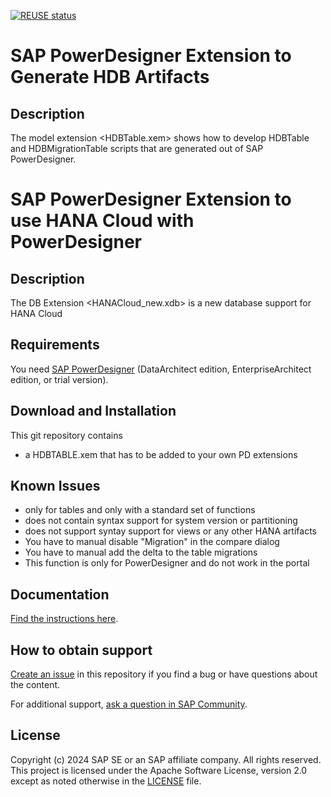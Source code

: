 [![REUSE status](https://api.reuse.software/badge/github.com/SAP-samples/hana-cloud-workshop-powerdesigner-extension)](https://api.reuse.software/info/github.com/SAP-samples/hana-cloud-workshop-powerdesigner-extension)

# SAP PowerDesigner Extension to Generate HDB Artifacts

## Description
The model extension <HDBTable.xem> shows how to develop HDBTable and HDBMigrationTable scripts that are generated out of SAP PowerDesigner.

# SAP PowerDesigner Extension to use HANA Cloud with PowerDesigner
## Description
The DB Extension <HANACloud_new.xdb> is a new database support for HANA Cloud

 
## Requirements
You need [SAP PowerDesigner](https://www.sap.com/products/powerdesigner-data-modeling-tools.html) (DataArchitect edition, EnterpriseArchitect edition, or trial version).

## Download and Installation
This git repository contains 
 - a HDBTABLE.xem that has to be added to your own PD extensions

## Known Issues
 - only for tables and only with a standard set of functions
 - does not contain syntax support for system version or partitioning
 - does not support syntay support for views or any other HANA artifacts
 - You have to manual disable "Migration" in the compare dialog
 - You have to manual add the delta to the table migrations
 - This function is only for PowerDesigner and do not work in the portal

## Documentation
[Find the instructions here](https://github.com/SAP-samples/hana-cloud-workshop-powerdesigner-extension/blob/main/Instructions/Readme.md).

## How to obtain support

[Create an issue](https://github.com/SAP-samples/hana-cloud-workshop-powerdesigner-extension/issues) in this repository if you find a bug or have questions about the content.
 
For additional support, [ask a question in SAP Community](https://answers.sap.com/questions/ask.html).

## License
Copyright (c) 2024 SAP SE or an SAP affiliate company. All rights reserved. This project is licensed under the Apache Software License, version 2.0 except as noted otherwise in the [LICENSE](LICENSES/Apache-2.0.txt) file.
